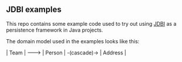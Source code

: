 JDBI examples
-------------

This repo contains some example code used to try out using [JDBI](http://jdbi.org) as a persistence framework
in Java projects.

The domain model used in the examples looks like this:

| Team | ---> | Person | -(cascade)-> | Address |

